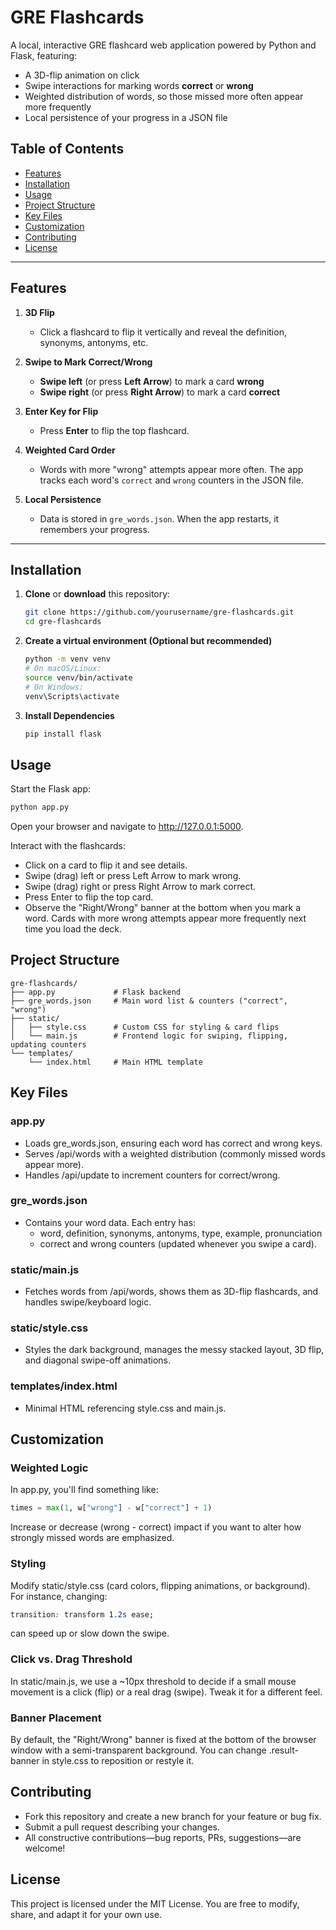 # GRE Flashcards

A local, interactive GRE flashcard web application powered by Python and Flask, featuring:
- A 3D-flip animation on click
- Swipe interactions for marking words **correct** or **wrong**
- Weighted distribution of words, so those missed more often appear more frequently
- Local persistence of your progress in a JSON file

## Table of Contents

- [Features](#features)
- [Installation](#installation)
- [Usage](#usage)
- [Project Structure](#project-structure)
- [Key Files](#key-files)
- [Customization](#customization)
- [Contributing](#contributing)
- [License](#license)

---

## Features

1. **3D Flip**  
   - Click a flashcard to flip it vertically and reveal the definition, synonyms, antonyms, etc.

2. **Swipe to Mark Correct/Wrong**  
   - **Swipe left** (or press **Left Arrow**) to mark a card **wrong**  
   - **Swipe right** (or press **Right Arrow**) to mark a card **correct**

3. **Enter Key for Flip**  
   - Press **Enter** to flip the top flashcard.

4. **Weighted Card Order**  
   - Words with more "wrong" attempts appear more often. The app tracks each word's `correct` and `wrong` counters in the JSON file.

5. **Local Persistence**  
   - Data is stored in `gre_words.json`. When the app restarts, it remembers your progress.

---

## Installation

1. **Clone** or **download** this repository:

   ```bash
   git clone https://github.com/yourusername/gre-flashcards.git
   cd gre-flashcards
   ```

2. **Create a virtual environment (Optional but recommended)**

   ```bash
   python -m venv venv
   # On macOS/Linux:
   source venv/bin/activate
   # On Windows:
   venv\Scripts\activate
   ```

3. **Install Dependencies**

   ```bash
   pip install flask
   ```

## Usage

Start the Flask app:

```bash
python app.py
```

Open your browser and navigate to http://127.0.0.1:5000.

Interact with the flashcards:

- Click on a card to flip it and see details.
- Swipe (drag) left or press Left Arrow to mark wrong.
- Swipe (drag) right or press Right Arrow to mark correct.
- Press Enter to flip the top card.
- Observe the "Right/Wrong" banner at the bottom when you mark a word. Cards with more wrong attempts appear more frequently next time you load the deck.

## Project Structure

```
gre-flashcards/
├── app.py             # Flask backend
├── gre_words.json     # Main word list & counters ("correct", "wrong")
├── static/
│   ├── style.css      # Custom CSS for styling & card flips
│   └── main.js        # Frontend logic for swiping, flipping, updating counters
└── templates/
    └── index.html     # Main HTML template
```

## Key Files

### app.py

- Loads gre_words.json, ensuring each word has correct and wrong keys.
- Serves /api/words with a weighted distribution (commonly missed words appear more).
- Handles /api/update to increment counters for correct/wrong.

### gre_words.json

- Contains your word data. Each entry has:
  - word, definition, synonyms, antonyms, type, example, pronunciation
  - correct and wrong counters (updated whenever you swipe a card).

### static/main.js

- Fetches words from /api/words, shows them as 3D-flip flashcards, and handles swipe/keyboard logic.

### static/style.css

- Styles the dark background, manages the messy stacked layout, 3D flip, and diagonal swipe-off animations.

### templates/index.html

- Minimal HTML referencing style.css and main.js.

## Customization

### Weighted Logic

In app.py, you'll find something like:

```python
times = max(1, w["wrong"] - w["correct"] + 1)
```

Increase or decrease (wrong - correct) impact if you want to alter how strongly missed words are emphasized.

### Styling

Modify static/style.css (card colors, flipping animations, or background). For instance, changing:

```css
transition: transform 1.2s ease;
```

can speed up or slow down the swipe.

### Click vs. Drag Threshold

In static/main.js, we use a ~10px threshold to decide if a small mouse movement is a click (flip) or a real drag (swipe). Tweak it for a different feel.

### Banner Placement

By default, the "Right/Wrong" banner is fixed at the bottom of the browser window with a semi-transparent background. You can change .result-banner in style.css to reposition or restyle it.

## Contributing

- Fork this repository and create a new branch for your feature or bug fix.
- Submit a pull request describing your changes.
- All constructive contributions—bug reports, PRs, suggestions—are welcome!

## License

This project is licensed under the MIT License. You are free to modify, share, and adapt it for your own use.
